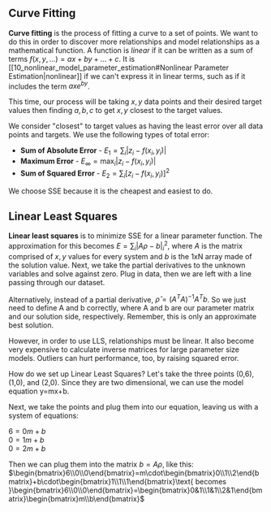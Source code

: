 ## Curve Fitting

**Curve fitting** is the process of fitting a curve to a set of points. We want to do this in order to discover more relationships and model relationships as a mathematical function. A function is *linear* if it can be written as a sum of terms $f(x,y,...)=ax+by+...+c$. It is [[10_nonlinear_model_parameter_estimation#Nonlinear Parameter Estimation|nonlinear]] if we can't express it in linear terms, such as if it includes the term $axe^{by}$. 

This time, our process will be taking $x,y$ data points and their desired target values then finding $a,b,c$ to get $x,y$ closest to the target values. 

We consider "closest" to target values as having the least error over all data points and targets. We use the following types of total error:
- **Sum of Absolute Error** - $E_1=\sum_i{|z_i-f(x_i,y_i)|}$
- **Maximum Error** - $E_\infty=\text{max}_i|z_i-f(x_i,y_i)|$
- **Sum of Squared Error** - $E_2=\sum_i{[z_i-f(x_i,y_i)]^2}$

We choose SSE because it is the cheapest and easiest to do. 

## Linear Least Squares

**Linear least squares** is to minimize SSE for a linear parameter function. The approximation for this becomes $E=\sum_i|A\rho-b|_i^2$, where $A$ is the matrix comprised of $x,y$ values for every system and $b$ is the 1xN array made of the solution value. Next, we take the partial derivatives to the unknown variables and solve against zero. Plug in data, then we are left with a line passing through our dataset. 

Alternatively, instead of a partial derivative, $\hat{\rho}=(A^TA)^{-1}A^Tb$. So we just need to define A and b correctly, where A and b are our parameter matrix and our solution side, respectively. Remember, this is only an approximate best solution. 

However, in order to use LLS, relationships must be linear. It also become very expensive to calculate inverse matrices for large parameter size models. Outliers can hurt performance, too, by raising squared error. 

How do we set up Linear Least Squares? Let's take the three points (0,6),(1,0), and (2,0). Since they are two dimensional, we can use the model equation y=mx+b.

Next, we take the points and plug them into our equation, leaving us with a system of equations:

$6=0m+b$  
$0=1m+b$  
$0=2m+b$

Then we can plug them into the matrix $b=A\rho$, like this:  
$\begin{bmatrix}6\\0\\0\end{bmatrix}=m\cdot\begin{bmatrix}0\\1\\2\end{bmatrix}+b\cdot\begin{bmatrix}1\\1\\1\end{bmatrix}\text{ becomes }\begin{bmatrix}6\\0\\0\end{bmatrix}=\begin{bmatrix}0&1\\1&1\\2&1\end{bmatrix}\begin{bmatrix}m\\b\end{bmatrix}$
